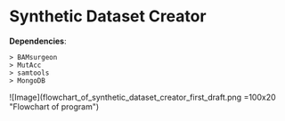 # Synthetic Dataset Creator

**Dependencies**:  

    > BAMsurgeon
    > MutAcc
    > samtools
    > MongoDB

![Image](flowchart_of_synthetic_dataset_creator_first_draft.png =100x20 "Flowchart of program")

